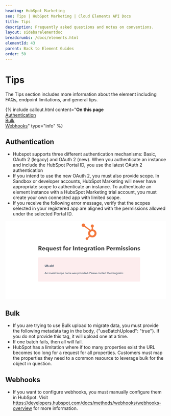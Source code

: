 ```yaml
---
heading: HubSpot Marketing
seo: Tips | HubSpot Marketing | Cloud Elements API Docs
title: Tips
description: Frequently asked questions and notes on conventions.
layout: sidebarelementdoc
breadcrumbs: /docs/elements.html
elementId: 43
parent: Back to Element Guides
order: 50
---
```


# Tips

The Tips section includes more information about the element including FAQs, endpoint limitations, and general tips.

{% include callout.html content="<strong>On this page</strong><br/><a href=#authentication>Authentication</a><br/><a href=#bulk>Bulk</a><br/><a href=#webhooks>Webhooks</a>" type="info" %}

## Authentication

* Hubspot supports three different authentication mechanisms: Basic, OAuth 2 (legacy) and OAuth 2 (new). When you authenticate an instance and include the HubSpot Portal ID, you use the latest OAuth 2 authentication
* If you intend to use the new OAuth 2, you must also provide scope.  In Sandbox or developer accounts, HubSpot Marketing will never have appropriate scope to authenticate an instance. To authenticate an element instance with a HubsSpot Marketing trial account, you must create your own connected app with limited scope.
* If you receive the following error message, verify that the scopes selected in your registered app are aligned with the permissions allowed under the selected Portal ID.

![HubSpot Scope](img/scope.png)

## Bulk

* If you are trying to use Bulk upload to migrate data, you must provide the following metadata tag in the body, {"useBatchUpload": "true"}. If you do not provide this tag, it will upload one at a time.
* If one batch fails, then all will fail.
* HubSpot has a limitation where if too many properties exist the URL becomes too long for a request for all properties. Customers must map the properties they need to a common resource to leverage bulk for the object in question.

## Webhooks

* If you want to configure webhooks, you must manually configure them in HubSpot. Visit https://developers.hubspot.com/docs/methods/webhooks/webhooks-overview for more information.
